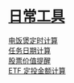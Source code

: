 # [日常工具](/tool)

[电饭煲定时计算](/tool/dfb)  
[任务日期计算](/tool/taskdate)  
[股票价值提醒](/tool/stock/)  
[ETF 定投金额计算](/tool/etf)  
